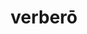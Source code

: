 ---
title: verberō
meaning: to beat
ch: eleven
pos: verb
inf: verberāre
secondppstem: verber
infend: āre
conjugation: first
derivative: reverberate
---